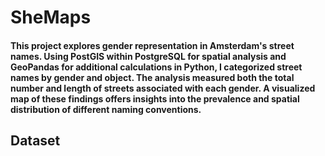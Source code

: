 # SheMaps
#### This project explores gender representation in Amsterdam's street names. Using PostGIS within PostgreSQL for spatial analysis and GeoPandas for additional calculations in Python, I categorized street names by gender and object. The analysis measured both the total number and length of streets associated with each gender. A visualized map of these findings offers insights into the prevalence and spatial distribution of different naming conventions.

## Dataset

